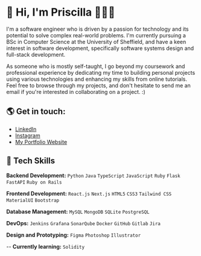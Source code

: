 #  👋 Hi, I'm Priscilla 👩🏾‍💻

I'm a software engineer who is driven by a passion for technology and its potential to solve complex real-world problems. I'm currently pursuing a BSc in Computer Science at the University of Sheffield, and have a keen interest in software development, specifically software systems design and full-stack development. 

As someone who is mostly self-taught, I go beyond my coursework and professional experience by dedicating my time to building personal projects using various technologies and enhancing my skills from online tutorials. Feel free to browse through my projects, and don't hesitate to send me an email if you're interested in collaborating on a project. :)

## 🌎 Get in touch:

* [LinkedIn](https://www.linkedin.com/in/priscilla-emasoga/)
* [Instagram](https://www.instagram.com/cilla.dev/)
* [My Portfolio Website](https://priscillaemasoga.com)



## 💼 Tech Skills 

**Backend Development:** `Python` `Java` `TypeScript` `JavaScript` `Ruby` `Flask` `FastAPI`  `Ruby on Rails` 

**Frontend Development:** `React.js` `Next.js` `HTML5` `CSS3`  `Tailwind CSS` `MaterialUI` `Bootstrap`

**Database Management:** `MySQL` `MongoDB` `SQLite` `PostgreSQL` 

**DevOps:** `Jenkins` `Grafana` `SonarQube` `Docker` `GitHub` `Gitlab` `Jira`

**Design and Prototyping:** `Figma` `Photoshop` `Illustrator`

--
**Currently learning:**
`Solidity`

